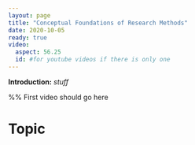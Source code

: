 ```yaml
---
layout: page
title: "Conceptual Foundations of Research Methods"
date: 2020-10-05
ready: true
video:
  aspect: 56.25
  id: #for youtube videos if there is only one
---
```


**Introduction:** *stuff*

%% First video should go here

# Topic
